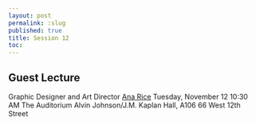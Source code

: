 ```yaml
---
layout: post
permalink: :slug
published: true
title: Session 12
toc:
---
```


## Guest Lecture

Graphic Designer and Art Director
[Ana Rice](https://theanarice.com/)
Tuesday, November 12
10:30 AM
The Auditorium Alvin Johnson/J.M. Kaplan Hall, A106
66 West 12th Street
